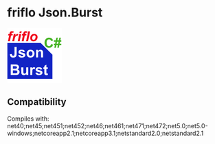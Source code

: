 # friflo Json.Burst
![Logo](docs/images/Friflo.Json.Burst-128.png) 
 

## Compatibility
 Compiles with: net40;net45;net451;net452;net46;net461;net471;net472;net5.0;net5.0-windows;netcoreapp2.1;netcoreapp3.1;netstandard2.0;netstandard2.1